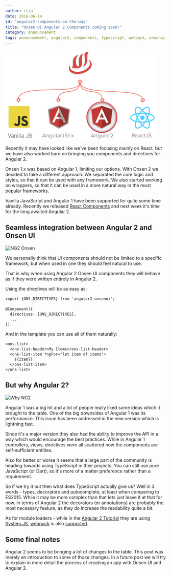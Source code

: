 ```yaml
---
author: ilia
date: 2016-06-14
id: "angular2-components-on-the-way"
title: "Onsen UI Angular 2 Components coming soon!"
category: announcement
tags: announcement, angular2, components, typescript, webpack, onsenui
---
```


![Onsen UI bindings](/blog/content/images/2016/Jun/angular2_release_completed_cycle.png)

Recently it may have looked like we've been focusing mainly on React, but we have also worked hard on bringing you components and directives for Angular 2.

Onsen 1.x was based on Angular 1, limiting our options. With Onsen 2 we decided to take a different approach. We separated the core logic and styles, so that it can be used with any framework. We also started working on wrappers, so that it can be used in a more natural way in the most popular frameworks.

Vanilla JavaScript and Angular 1 have been supported for quite some time already. Recently we released [React Components](/react) and next week it's time for the long awaited Angular 2.

## Seamless integration between Angular 2 and Onsen UI

![NG2 Onsen]()

We personally think that UI components should not be limited to a specific framework, but when used in one they should feel natural to use.

That is why when using Angular 2 Onsen UI components they will behave as if they were written entirely in Angular 2.

Using the directives will be as easy as:

```
import {ONS_DIRECTIVES} from 'angular2-onsenui';

@Component({
  directives: [ONS_DIRECTIVES],
  ...
})
```
And in the template you can use all of them naturally:

```
<ons-list>
  <ons-list-header>My Items</ons-list-header>
  <ons-list-item *ngFor="let item of items">
    {{item}}
  </ons-list-item>
</ons-list>
```

## But why Angular 2?
![Why NG2]()

Angular 1 was a big hit and a lot of people really liked some ideas which it brought to the table. One of the big downsides of Angular 1 was its performance. This issue has been addressed in the new version which is lightning fast.

Since it's a major version they also had the ability to improve the API in a way which would encourage the best practices. While in Angular 1 controllers, views, directives were all scattered now the components are self-sufficient entities.

Also for better or worse it seems that a large part of the community is heading towards using TypeScript in their projects. You can still use pure JavaScript (or Dart), so it's more of a matter preference rather than a requirement.

So if we try it out then what does TypeScript actually give us? Well in 3 words - types, decorators and autocomplete, at least when comparing to ES2015. While it may be more complex than that lets just leave it at that for now. In terms of Angular 2 the decorators (or annotations) are probably the most necessary feature, as they do increase the readability quite a bit.

As for module loaders - while in the [Angular 2 Tutorial](https://angular.io/docs/ts/latest/quickstart.html) they are using [System.JS](https://github.com/systemjs/systemjs), [webpack](https://webpack.github.io/) is also [supported](https://angular.io/docs/ts/latest/guide/webpack.html).


## Some final notes

Angular 2 seems to be bringing a lot of changes to the table. This post was merely an introduction to some of those changes. In a future post we will try to explain in more detail the process of creating an app with Onsen UI and Angular 2.
